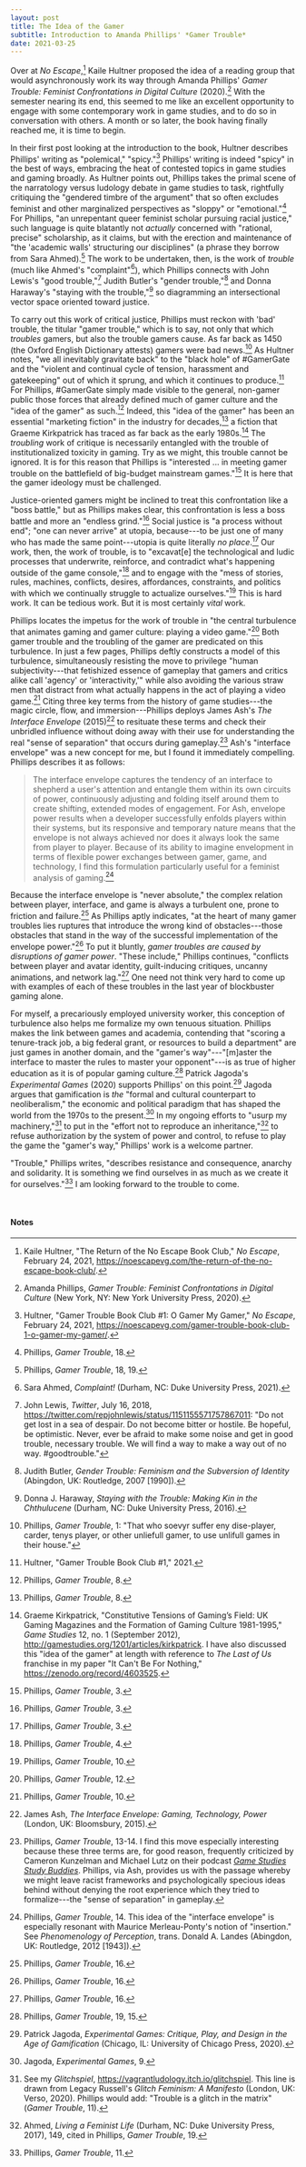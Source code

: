 ```yaml
---
layout: post
title: The Idea of the Gamer
subtitle: Introduction to Amanda Phillips' *Gamer Trouble*
date: 2021-03-25
---
```


Over at *No Escape*,[^1] Kaile Hultner proposed the idea of a reading group that would asynchronously work its way through Amanda Phillips' *Gamer Trouble: Feminist Confrontations in Digital Culture* (2020).[^2] With the semester nearing its end, this seemed to me like an excellent opportunity to engage with some contemporary work in game studies, and to do so in conversation with others. A month or so later, the book having finally reached me, it is time to begin.

In their first post looking at the introduction to the book, Hultner describes Phillips' writing as "polemical," "spicy."[^3] Phillips' writing is indeed "spicy" in the best of ways, embracing the heat of contested topics in game studies and gaming broadly. As Hultner points out, Phillips takes the primal scene of the narratology versus ludology debate in game studies to task, rightfully critiquing the "gendered timbre of the argument" that so often excludes feminist and other marginalized perspectives as "sloppy" or "emotional."[^4] For Phillips, "an unrepentant queer feminist scholar pursuing racial justice," such language is quite blatantly not *actually* concerned with "rational, precise" scholarship, as it claims, but with the erection and maintenance of "the 'academic walls' structuring our disciplines" (a phrase they borrow from Sara Ahmed).[^5] The work to be undertaken, then, is the work of *trouble* (much like Ahmed's "complaint"[^6]), which Phillips connects with John Lewis's "good trouble,"[^7] Judith Butler's "gender trouble,"[^8] and Donna Haraway's "staying with the trouble,"[^9] so diagramming an intersectional vector space oriented toward justice.

To carry out this work of critical justice, Phillips must reckon with 'bad' trouble, the titular "gamer trouble," which is to say, not only that which *troubles* gamers, but also the trouble gamers cause. As far back as 1450 (the Oxford English Dictionary attests) gamers were bad news.[^10] As Hultner notes, "we all inevitably gravitate back" to the "black hole" of #GamerGate and the "violent and continual cycle of tension, harassment and gatekeeping" out of which it sprung, and which it continues to produce.[^11] For Phillips, #GamerGate simply made visible to the general, non-gamer public those forces that already defined much of gamer culture and the "idea of the gamer" as such.[^12] Indeed, this "idea of the gamer" has been an essential "marketing fiction" in the industry for decades,[^13] a fiction that Graeme Kirkpatrick has traced as far back as the early 1980s.[^14] The *troubling* work of critique is necessarily entangled with the trouble of institutionalized toxicity in gaming. Try as we might, this trouble cannot be ignored. It is for this reason that Phillips is "interested ... in meeting gamer trouble on the battlefield of big-budget mainstream games."[^15] It is here that the gamer ideology must be challenged.

Justice-oriented gamers might be inclined to treat this confrontation like a "boss battle," but as Phillips makes clear, this confrontation is less a boss battle and more an "endless grind."[^16] Social justice is "a process without end"; "one can never arrive" at utopia, because---to be just one of many who has made the same point---utopia is quite literally *no place*.[^17] Our work, then, the work of trouble, is to "excavat[e] the technological and ludic processes that underwrite, reinforce, and contradict what's happening outside of the game console,"[^18] and to engage with the "mess of stories, rules, machines, conflicts, desires, affordances, constraints, and politics with which we continually struggle to actualize ourselves."[^19] This is hard work. It can be tedious work. But it is most certainly *vital* work.

Phillips locates the impetus for the work of trouble in "the central turbulence that animates gaming and gamer culture: playing a video game."[^20] Both gamer trouble and the troubling of the gamer are predicated on this turbulence. In just a few pages, Phillips deftly constructs a model of this turbulence, simultaneously resisting the move to privilege "human subjectivity---that fetishized essence of gameplay that gamers and critics alike call 'agency' or 'interactivity,'" while also avoiding the various straw men that distract from what actually happens in the act of playing a video game.[^21] Citing three key terms from the history of game studies---the magic circle, flow, and immersion---Phillips deploys James Ash's *The Interface Envelope* (2015)[^22] to resituate these terms and check their unbridled influence without doing away with their use for understanding the real "sense of separation" that occurs during gameplay.[^23] Ash's "interface envelope" was a new concept for me, but I found it immediately compelling. Phillips describes it as follows:

> The interface envelope captures the tendency of an interface to shepherd a user's attention and entangle them within its own circuits of power, continuously adjusting and folding itself around them to create shifting, extended modes of engagement. For Ash, envelope power results when a developer successfully enfolds players within their systems, but its responsive and temporary nature means that the envelope is not always achieved nor does it always look the same from player to player. Because of its ability to imagine envelopment in terms of flexible power exchanges between gamer, game, and technology, I find this formulation particularly useful for a feminist analysis of gaming.[^24]

Because the interface envelope is "never absolute," the complex relation between player, interface, and game is always a turbulent one, prone to friction and failure.[^25] As Phillips aptly indicates, "at the heart of many gamer troubles lies ruptures that introduce the wrong kind of obstacles---those obstacles that stand in the way of the successful implementation of the envelope power."[^26] To put it bluntly, *gamer troubles are caused by disruptions of gamer power*. "These include," Phillips continues, "conflicts between player and avatar identity, guilt-inducing critiques, uncanny animations, and network lag."[^27] One need not think very hard to come up with examples of each of these troubles in the last year of blockbuster gaming alone.

For myself, a precariously employed university worker, this conception of turbulence also helps me formalize my own tenuous situation. Phillips makes the link between games and academia, contending that "scoring a tenure-track job, a big federal grant, or resources to build a department" are just games in another domain, and the "gamer's way"---"[m]aster the interface to master the rules to master your opponent"---is as true of higher education as it is of popular gaming culture.[^28] Patrick Jagoda's *Experimental Games* (2020) supports Phillips' on this point.[^29] Jagoda argues that gamification is *the* "formal and cultural counterpart to neoliberalism," the economic and political paradigm that has shaped the world from the 1970s to the present.[^30] In my ongoing efforts to "usurp my machinery,"[^31] to put in the "effort not to reproduce an inheritance,"[^32] to refuse authorization by the system of power and control, to refuse to play the game the "gamer's way," Phillips' work is a welcome partner.

"Trouble," Phillips writes, "describes resistance and consequence, anarchy and solidarity. It is something we find ourselves in as much as we create it for ourselves."[^33] I am looking forward to the trouble to come.

<br>

#### Notes

[^1]: Kaile Hultner, "The Return of the No Escape Book Club," *No Escape*, February 24, 2021, <https://noescapevg.com/the-return-of-the-no-escape-book-club/>.
[^2]: Amanda Phillips, *Gamer Trouble: Feminist Confrontations in Digital Culture* (New York, NY: New York University Press, 2020).
[^3]: Hultner, "Gamer Trouble Book Club #1: O Gamer My Gamer," *No Escape*, February 24, 2021, <https://noescapevg.com/gamer-trouble-book-club-1-o-gamer-my-gamer/>.
[^4]: Phillips, *Gamer Trouble*, 18.
[^5]: Phillips, *Gamer Trouble*, 18, 19.
[^6]: Sara Ahmed, *Complaint!* (Durham, NC: Duke University Press, 2021).
[^7]: John Lewis, *Twitter*, July 16, 2018, <https://twitter.com/repjohnlewis/status/1151155571757867011>: "Do not get lost in a sea of despair. Do not become bitter or hostile. Be hopeful, be optimistic. Never, ever be afraid to make some noise and get in good trouble, necessary trouble. We will find a way to make a way out of no way. #goodtrouble."
[^8]: Judith Butler, *Gender Trouble: Feminism and the Subversion of Identity* (Abingdon, UK: Routledge, 2007 [1990]).
[^9]: Donna J. Haraway, *Staying with the Trouble: Making Kin in the Chthulucene* (Durham, NC: Duke University Press, 2016).
[^10]: Phillips, *Gamer Trouble*, 1: "That who soevyr suffer eny dise-player, carder, tenys player, or other unliefull gamer, to use unlifull games in their house."
[^11]: Hultner, "Gamer Trouble Book Club #1," 2021.
[^12]: Phillips, *Gamer Trouble*, 8.
[^13]: Phillips, *Gamer Trouble*, 8.
[^14]: Graeme Kirkpatrick, "Constitutive Tensions of Gaming’s Field: UK Gaming Magazines and the Formation of Gaming Culture 1981-1995," *Game Studies* 12, no. 1 (September 2012), <http://gamestudies.org/1201/articles/kirkpatrick>. I have also discussed this "idea of the gamer" at length with reference to *The Last of Us* franchise in my paper "It Can't Be For Nothing," <https://zenodo.org/record/4603525>.
[^15]: Phillips, *Gamer Trouble*, 3.
[^16]: Phillips, *Gamer Trouble*, 3.
[^17]: Phillips, *Gamer Trouble*, 3.
[^18]: Phillips, *Gamer Trouble*, 4.
[^19]: Phillips, *Gamer Trouble*, 10.
[^20]: Phillips, *Gamer Trouble*, 12.
[^21]: Phillips, *Gamer Trouble*, 10.
[^22]: James Ash, *The Interface Envelope: Gaming, Technology, Power* (London, UK: Bloomsbury, 2015).
[^23]: Phillips, *Gamer Trouble*, 13-14. I find this move especially interesting because these three terms are, for good reason, frequently criticized by Cameron Kunzelman and Michael Lutz on their podcast [*Game Studies Study Buddies*](http://rangedtouch.com/category/gamestudiesstudybuddies/). Phillips, via Ash, provides us with the passage whereby we might leave racist frameworks and psychologically specious ideas behind without denying the root experience which they tried to formalize---the "sense of separation" in gameplay.
[^24]: Phillips, *Gamer Trouble*, 14. This idea of the "interface envelope" is especially resonant with Maurice Merleau-Ponty's notion of "insertion." See *Phenomenology of Perception*, trans. Donald A. Landes (Abingdon, UK: Routledge, 2012 [1943]).
[^25]: Phillips, *Gamer Trouble*, 16.
[^26]: Phillips, *Gamer Trouble*, 16.
[^27]: Phillips, *Gamer Trouble*, 16.
[^28]: Phillips, *Gamer Trouble*, 19, 15.
[^29]: Patrick Jagoda, *Experimental Games: Critique, Play, and Design in the Age of Gamification* (Chicago, IL: University of Chicago Press, 2020).
[^30]: Jagoda, *Experimental Games*, 9.
[^31]: See my *Glitchspiel*, <https://vagrantludology.itch.io/glitchspiel>. This line is drawn from Legacy Russell's *Glitch Feminism: A Manifesto* (London, UK: Verso, 2020). Phillips would add: "Trouble is a glitch in the matrix" (*Gamer Trouble*, 11).
[^32]: Ahmed, *Living a Feminist Life* (Durham, NC: Duke University Press, 2017), 149, cited in Phillips, *Gamer Trouble*, 19.
[^33]: Phillips, *Gamer Trouble*, 11.
